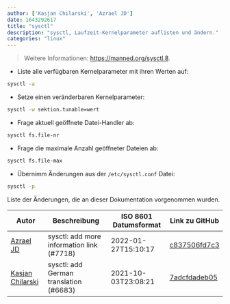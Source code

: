 ```yaml
---
author: ['Kasjan Chilarski', 'Azrael JD']
date: 1643292617
title: "sysctl"
description: "sysctl, Laufzeit-Kernelparameter auflisten und ändern."
categories: "linux"
---
```

> Weitere Informationen: <https://manned.org/sysctl.8>.

- Liste alle verfügbaren Kernelparameter mit ihren Werten auf:

```bash
sysctl -a
```

- Setze einen veränderbaren Kernelparameter:

```bash
sysctl -w sektion.tunable=wert
```

- Frage aktuell geöffnete Datei-Handler ab:

```bash
sysctl fs.file-nr
```

- Frage die maximale Anzahl geöffneter Dateien ab:

```bash
sysctl fs.file-max
```

- Übernimm Änderungen aus der `/etc/sysctl.conf` Datei:

```bash
sysctl -p
```
Liste der Änderungen, die an dieser Dokumentation vorgenommen wurden.


Autor | Beschreibung | ISO 8601 Datumsformat | Link zu GitHub
------|-----|-----|-----
[Azrael JD](mailto:94840719+azraeljd@users.noreply.github.com) | sysctl: add more information link (#7718) | 2022-01-27T15:10:17 | [c837506fd7c3](https://github.com/tldr-pages/tldr/commit/c837506fd7c335137e6a42ceebe3a6eb3061caaa)
[Kasjan Chilarski](mailto:keistzen@gmail.com) | sysctl: add German translation (#6683) | 2021-10-03T23:08:21 | [7adcfdadeb05](https://github.com/tldr-pages/tldr/commit/7adcfdadeb057522aaec84a48e5115dc5aa85782)

